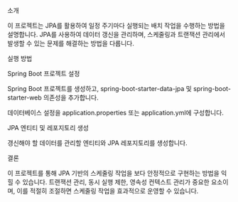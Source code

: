 소개

이 프로젝트는 JPA를 활용하여 일정 주기마다 실행되는 배치 작업을 수행하는 방법을 설명합니다. 
JPA를 사용하여 데이터 갱신을 관리하며, 스케줄링과 트랜잭션 관리에서 발생할 수 있는 문제를 해결하는 방법을 다룹니다.

실행 방법

Spring Boot 프로젝트 설정

Spring Boot 프로젝트를 생성하고, spring-boot-starter-data-jpa 및 spring-boot-starter-web 의존성을 추가합니다.

데이터베이스 설정을 application.properties 또는 application.yml에 구성합니다.

JPA 엔티티 및 레포지토리 생성

갱신해야 할 데이터를 관리할 엔티티와 JPA 레포지토리를 생성합니다.

결론

이 프로젝트를 통해 JPA 기반의 스케줄링 작업을 보다 안정적으로 구현하는 방법을 익힐 수 있습니다. 
트랜잭션 관리, 동시 실행 제한, 영속성 컨텍스트 관리가 중요한 요소이며, 이를 적절히 조절하면 스케줄링 작업을 효과적으로 운영할 수 있습니다.
